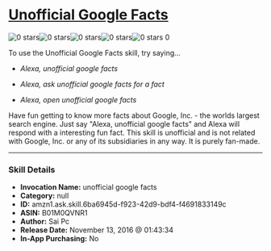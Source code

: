 # [Unofficial Google Facts](http://alexa.amazon.com/#skills/amzn1.ask.skill.6ba6945d-f923-42d9-bdf4-f4691833149c)
![0 stars](../../images/ic_star_border_black_18dp_1x.png)![0 stars](../../images/ic_star_border_black_18dp_1x.png)![0 stars](../../images/ic_star_border_black_18dp_1x.png)![0 stars](../../images/ic_star_border_black_18dp_1x.png)![0 stars](../../images/ic_star_border_black_18dp_1x.png) 0

To use the Unofficial Google Facts skill, try saying...

* *Alexa, unofficial google facts*

* *Alexa, ask unofficial google facts for a fact*

* *Alexa, open unofficial google facts*

Have fun getting to know more facts about Google, Inc. - the worlds largest search engine. Just say "Alexa, unofficial google facts" and Alexa will respond with a interesting fun fact. This skill is unofficial and is not related with Google, Inc. or any of its subsidiaries in any way. It is purely fan-made.

***

### Skill Details

* **Invocation Name:** unofficial google facts
* **Category:** null
* **ID:** amzn1.ask.skill.6ba6945d-f923-42d9-bdf4-f4691833149c
* **ASIN:** B01M0QVNR1
* **Author:** Sai Pc
* **Release Date:** November 13, 2016 @ 01:43:34
* **In-App Purchasing:** No
